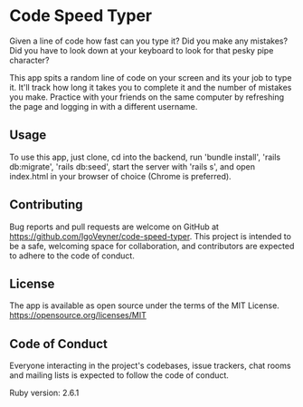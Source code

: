 # Code Speed Typer 
Given a line of code how fast can you type it? Did you make any mistakes? Did you have to look down at your keyboard to look for that pesky pipe character? 

This app spits a random line of code on your screen and its your job to type it. It'll track how long it takes you to complete it and the number of mistakes you make. Practice with your friends on the same computer by refreshing the page and logging in with a different username.

## Usage
To use this app, just clone, cd into the backend, run 'bundle install', 'rails db:migrate', 'rails db:seed', start the server with 'rails s', and open index.html in your browser of choice (Chrome is preferred).

## Contributing
Bug reports and pull requests are welcome on GitHub at https://github.com/IgoVeyner/code-speed-typer. This project is intended to be a safe, welcoming space for collaboration, and contributors are expected to adhere to the code of conduct.

## License
The app is available as open source under the terms of the MIT License. https://opensource.org/licenses/MIT

## Code of Conduct
Everyone interacting in the project's codebases, issue trackers, chat rooms and mailing lists is expected to follow the code of conduct.

Ruby version: 2.6.1
